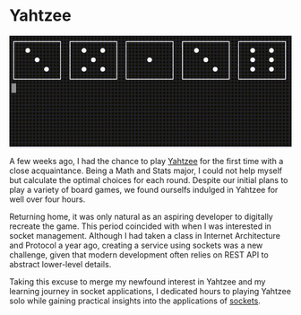 # Yahtzee

![Yahtzee](yahtzee_play.gif)

A few weeks ago, I had the chance to play [Yahtzee](https://en.wikipedia.org/wiki/Yahtzee) for the first time with a close acquaintance. Being a Math and Stats major, I could not help myself but calculate the optimal choices for each round. Despite our initial plans to play a variety of board games, we found ourselfs indulged in Yahtzee for well over four hours.

Returning home, it was only natural as an aspiring developer to digitally recreate the game. This period coincided with when I was interested in socket management. Although I had taken a class in Internet Architecture and Protocol a year ago, creating a service using sockets was a new challenge, given that modern development often relies on REST API to abstract lower-level details.

Taking this excuse to merge my newfound interest in Yahtzee and my learning journey in socket applications, I dedicated hours to playing Yahtzee solo while gaining practical insights into the applications of [sockets](https://docs.python.org/3/howto/sockets.html).
